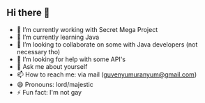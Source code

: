 ## Hi there 👋

- 🔭 I’m currently working with Secret Mega Project
- 🌱 I’m currently learning Java
- 👯 I’m looking to collaborate on some with Java developers (not necessary tho)
- 🤔 I’m looking for help with some API's
- 💬 Ask me about yourself
- 📫 How to reach me: via mail (guvenyumuranyum@gmail.com)
- 😄 Pronouns: lord/majestic
- ⚡ Fun fact: I'm not gay

